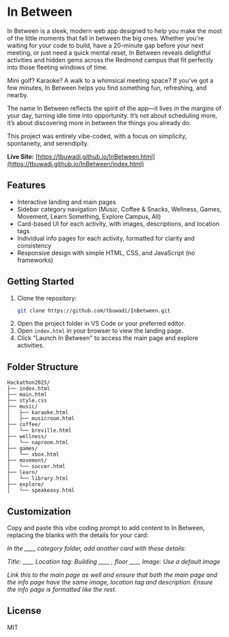 

# In Between


In Between is a sleek, modern web app designed to help you make the most of the little moments that fall in between the big ones. Whether you're waiting for your code to build, have a 20-minute gap before your next meeting, or just need a quick mental reset, In Between reveals delightful activities and hidden gems across the Redmond campus that fit perfectly into those fleeting windows of time.

Mini golf? Karaoke? A walk to a whimsical meeting space? If you’ve got a few minutes, In Between helps you find something fun, refreshing, and nearby.

The name In Between reflects the spirit of the app—it lives in the margins of your day, turning idle time into opportunity. It’s not about scheduling more, it’s about discovering more in between the things you already do.

This project was entirely vibe-coded, with a focus on simplicity, spontaneity, and serendipity.

**Live Site:** [https://tbuwadi.github.io/InBetween.html](https://tbuwadi.github.io/InBetween/index.html)

## Features
- Interactive landing and main pages
- Sidebar category navigation (Music, Coffee & Snacks, Wellness, Games, Movement, Learn Something, Explore Campus, All)
- Card-based UI for each activity, with images, descriptions, and location tags
- Individual info pages for each activity, formatted for clarity and consistency
- Responsive design with simple HTML, CSS, and JavaScript (no frameworks)

## Getting Started
1. Clone the repository:
   ```sh
   git clone https://github.com/tbuwadi/InBetween.git
   ```
2. Open the project folder in VS Code or your preferred editor.
3. Open `index.html` in your browser to view the landing page.
4. Click "Launch In Between" to access the main page and explore activities.

## Folder Structure
```
Hackathon2025/
├── index.html
├── main.html
├── style.css
├── music/
│   ├── karaoke.html
│   ├── musicroom.html
├── coffee/
│   └── breville.html
├── wellness/
│   └── naproom.html
├── games/
│   └── xbox.html
├── movement/
│   └── soccer.html
├── learn/
│   └── library.html
├── explore/
│   └── speakeasy.html
```


## Customization

Copy and paste this vibe coding prompt to add content to In Between, replacing the blanks with the details for your card:

*In the ____ category folder, add another card with these details:*

*Title: ____*
*Location tag: Building ____ , floor ____*
*Image: Use a default image*

*Link this to the main page as well and ensure that both the main page and the info page have the same image, location tag and description. Ensure the info page is formatted like the rest.*

## License
MIT
